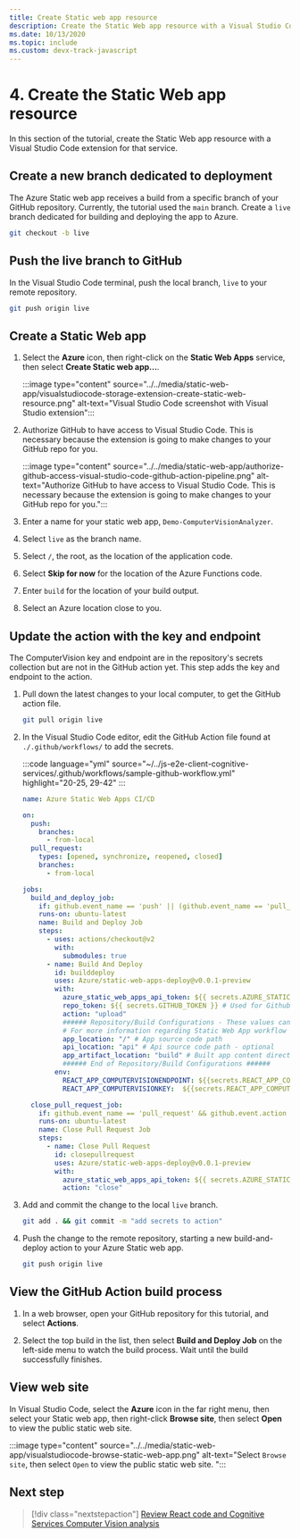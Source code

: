 ```yaml
---
title: Create Static web app resource
description: Create the Static Web app resource with a Visual Studio Code extension for that service.
ms.date: 10/13/2020
ms.topic: include
ms.custom: devx-track-javascript
---
```


# 4. Create the Static Web app resource

In this section of the tutorial, create the Static Web app resource with a Visual Studio Code extension for that service.

## Create a new branch dedicated to deployment

The Azure Static web app receives a build from a specific branch of your GitHub repository. Currently, the tutorial used the `main` branch. Create a `live` branch dedicated for building and deploying the app to Azure.

```bash
git checkout -b live
```

## Push the live branch to GitHub

In the Visual Studio Code terminal, push the local branch, `live` to your remote repository.

```bash
git push origin live
```

## Create a Static Web app

1. Select the **Azure** icon, then right-click on the **Static Web Apps** service, then select **Create Static web app...**. 

    :::image type="content" source="../../media/static-web-app/visualstudiocode-storage-extension-create-static-web-resource.png" alt-text="Visual Studio Code screenshot with Visual Studio extension":::

1. Authorize GitHub to have access to Visual Studio Code. This is necessary because the extension is going to make changes to your GitHub repo for you.  

    :::image type="content" source="../../media/static-web-app/authorize-github-access-visual-studio-code-github-action-pipeline.png" alt-text="Authorize GitHub to have access to Visual Studio Code. This is necessary because the extension is going to make changes to your GitHub repo for you.":::

1. Enter a name for your static web app, `Demo-ComputerVisionAnalyzer`.  
1. Select `live` as the branch name. 
1. Select `/`, the root, as the location of the application code.
1. Select **Skip for now** for the location of the Azure Functions code.
1. Enter `build` for the location of your build output.
1. Select an Azure location close to you.  

## Update the action with the key and endpoint

The ComputerVision key and endpoint are in the repository's secrets collection but are not in the GitHub action yet. This step adds the key and endpoint to the action.

1. Pull down the latest changes to your local computer, to get the GitHub action file.

    ```bash
    git pull origin live
    ```

1. In the Visual Studio Code editor, edit the GitHub Action file found at `./.github/workflows/` to add the secrets.

    :::code language="yml" source="~/../js-e2e-client-cognitive-services/.github/workflows/sample-github-workflow.yml" highlight="20-25, 29-42" :::

    ```yml
    name: Azure Static Web Apps CI/CD
    
    on:
      push:
        branches:
          - from-local
      pull_request:
        types: [opened, synchronize, reopened, closed]
        branches:
          - from-local
    
    jobs:
      build_and_deploy_job:
        if: github.event_name == 'push' || (github.event_name == 'pull_request' && github.event.action != 'closed')
        runs-on: ubuntu-latest
        name: Build and Deploy Job
        steps:
          - uses: actions/checkout@v2
            with:
              submodules: true
          - name: Build And Deploy
            id: builddeploy
            uses: Azure/static-web-apps-deploy@v0.0.1-preview
            with:
              azure_static_web_apps_api_token: ${{ secrets.AZURE_STATIC_WEB_APPS_API_TOKEN_RANDOM_NAME_HERE }}
              repo_token: ${{ secrets.GITHUB_TOKEN }} # Used for Github integrations (i.e. PR comments)
              action: "upload"
              ###### Repository/Build Configurations - These values can be configured to match you app requirements. ######
              # For more information regarding Static Web App workflow configurations, please visit: https://aka.ms/swaworkflowconfig
              app_location: "/" # App source code path
              api_location: "api" # Api source code path - optional
              app_artifact_location: "build" # Built app content directory - optional
              ###### End of Repository/Build Configurations ######
            env:
              REACT_APP_COMPUTERVISIONENDPOINT: ${{secrets.REACT_APP_COMPUTERVISIONENDPOINT}}
              REACT_APP_COMPUTERVISIONKEY:  ${{secrets.REACT_APP_COMPUTERVISIONKEY}}
    
      close_pull_request_job:
        if: github.event_name == 'pull_request' && github.event.action == 'closed'
        runs-on: ubuntu-latest
        name: Close Pull Request Job
        steps:
          - name: Close Pull Request
            id: closepullrequest
            uses: Azure/static-web-apps-deploy@v0.0.1-preview
            with:
              azure_static_web_apps_api_token: ${{ secrets.AZURE_STATIC_WEB_APPS_API_TOKEN_RANDOM_NAME_HERE }}
              action: "close"
    ```
    
1. Add and commit the change to the local `live` branch.

    ```bash
    git add . && git commit -m "add secrets to action"
    ```

1. Push the change to the remote repository, starting a new build-and-deploy action to your Azure Static web app.

    ```bash
    git push origin live
    ```

## View the GitHub Action build process

1. In a web browser, open your GitHub repository for this tutorial, and select **Actions**. 

1. Select the top build in the list, then select **Build and Deploy Job** on the left-side menu to watch the build process. Wait until the build successfully finishes.

## View web site

In Visual Studio Code, select the **Azure** icon in the far right menu, then select your Static web app, then right-click **Browse site**, then select **Open** to view the public static web site. 

:::image type="content" source="../../media/static-web-app/visualstudiocode-browse-static-web-app.png" alt-text="Select `Browse site`, then select `Open` to view the public static web site. ":::

## Next step

> [!div class="nextstepaction"]
> [Review React code and Cognitive Services Computer Vision analysis](add-computer-vision-react-app.md)